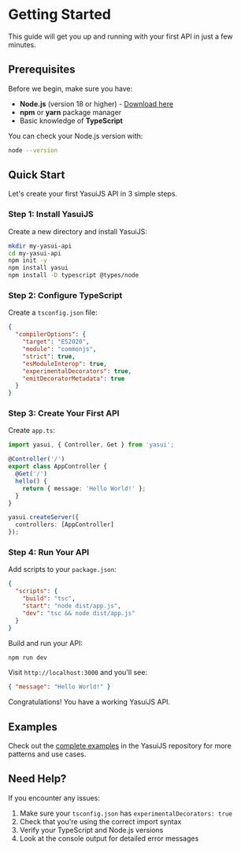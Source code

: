 # Getting Started

This guide will get you up and running with your first API in just a few minutes.

## Prerequisites

Before we begin, make sure you have:

- **Node.js** (version 18 or higher) - [Download here](https://nodejs.org/)
- **npm** or **yarn** package manager
- Basic knowledge of **TypeScript**

You can check your Node.js version with:
```bash
node --version
```

## Quick Start

Let's create your first YasuiJS API in 3 simple steps.

### Step 1: Install YasuiJS

Create a new directory and install YasuiJS:

```bash
mkdir my-yasui-api
cd my-yasui-api
npm init -y
npm install yasui
npm install -D typescript @types/node
```

### Step 2: Configure TypeScript

Create a `tsconfig.json` file:

```json
{
  "compilerOptions": {
    "target": "ES2020",
    "module": "commonjs",
    "strict": true,
    "esModuleInterop": true,
    "experimentalDecorators": true,
    "emitDecoratorMetadata": true
  }
}
```

### Step 3: Create Your First API

Create `app.ts`:

```typescript
import yasui, { Controller, Get } from 'yasui';

@Controller('/')
export class AppController {
  @Get('/')
  hello() {
    return { message: 'Hello World!' };
  }
}

yasui.createServer({
  controllers: [AppController]
});
```

### Step 4: Run Your API

Add scripts to your `package.json`:

```json
{
  "scripts": {
    "build": "tsc",
    "start": "node dist/app.js",
    "dev": "tsc && node dist/app.js"
  }
}
```

Build and run your API:

```bash
npm run dev
```

Visit `http://localhost:3000` and you'll see:
```json
{ "message": "Hello World!" }
```

Congratulations! You have a working YasuiJS API.

## Examples

Check out the [complete examples](https://github.com/thomasbarkats/yasui/tree/main/src/examples) in the YasuiJS repository for more patterns and use cases.

## Need Help?

If you encounter any issues:

1. Make sure your `tsconfig.json` has `experimentalDecorators: true`
2. Check that you're using the correct import syntax
3. Verify your TypeScript and Node.js versions
4. Look at the console output for detailed error messages

